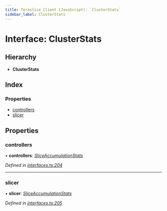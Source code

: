 ```yaml
---
title: Teraslice Client (JavaScript): `ClusterStats`
sidebar_label: ClusterStats
---
```


# Interface: ClusterStats

## Hierarchy

* **ClusterStats**

## Index

### Properties

* [controllers](clusterstats.md#controllers)
* [slicer](clusterstats.md#slicer)

## Properties

###  controllers

• **controllers**: *[SliceAccumulationStats](sliceaccumulationstats.md)*

*Defined in [interfaces.ts:204](https://github.com/terascope/teraslice/blob/0ae31df4/packages/teraslice-client-js/src/interfaces.ts#L204)*

___

###  slicer

• **slicer**: *[SliceAccumulationStats](sliceaccumulationstats.md)*

*Defined in [interfaces.ts:205](https://github.com/terascope/teraslice/blob/0ae31df4/packages/teraslice-client-js/src/interfaces.ts#L205)*
